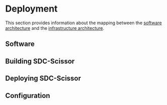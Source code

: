 # Deployment
This section provides information about the mapping between the
[software architecture](https://sdc-scissor.readthedocs.io/en/latest/software_guidebook/software_architecture.html)
and the
[infrastructure architecture](https://sdc-scissor.readthedocs.io/en/latest/software_guidebook/infrastructure_architecture.html).

## Software

## Building SDC-Scissor

## Deploying SDC-Scissor

## Configuration
